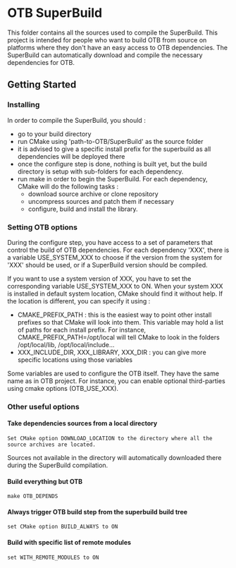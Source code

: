 # OTB SuperBuild

This folder contains all the sources used to compile the SuperBuild. This
project is intended for people who want to build OTB from source on platforms
where they don't have an easy access to OTB dependencies. The SuperBuild can
automatically download and compile the necessary dependencies for OTB.

## Getting Started

### Installing

In order to compile the SuperBuild, you should :
- go to your build directory
- run CMake using 'path-to-OTB/SuperBuild' as the source folder
- it is advised to give a specific install prefix for the superbuild as all dependencies will be deployed there
- once the configure step is done, nothing is built yet, but the build directory is setup with sub-folders for each dependency.
- run make in order to begin the SuperBuild. For each dependency, CMake will do the following tasks :
  * download source archive or clone repository
  * uncompress sources and patch them if necessary
  * configure, build and install the library.

### Setting OTB options

During the configure step, you have access to a set of parameters that control
the build of OTB dependencies. For each dependency 'XXX', there is a variable
USE_SYSTEM_XXX to choose if the version from the system for 'XXX' should be used, or if a
SuperBuild version should be compiled.

If you want to use a system version of XXX, you have to set the corresponding
variable USE_SYSTEM_XXX to ON. When your system XXX is installed in default
system location, CMake should find it without help. If the location is
different, you can specify it using :
- CMAKE_PREFIX_PATH : this is the easiest way to point other install prefixes so
  that CMake will look into them. This variable may hold a list of paths for
  each install prefix. For instance, CMAKE_PREFIX_PATH=/opt/local will tell
  CMake to look in the folders /opt/local/lib, /opt/local/include...
- XXX_INCLUDE_DIR, XXX_LIBRARY, XXX_DIR : you can give more specific locations
  using those variables

Some variables are used to configure the OTB itself. They have the same name as
in OTB project. For instance, you can enable optional third-parties using cmake
options (OTB_USE_XXX).

### Other useful options

#### Take dependencies sources from a local directory

```
Set CMake option DOWNLOAD_LOCATION to the directory where all the source archives are located.
```

Sources not available in the directory will automatically downloaded there during the SuperBuild compilation.

#### Build everything but OTB

```
make OTB_DEPENDS
```

#### Always trigger OTB build step from the superbuild build tree

```
set CMake option BUILD_ALWAYS to ON
```

#### Build with specific list of remote modules

```
set WITH_REMOTE_MODULES to ON
```
